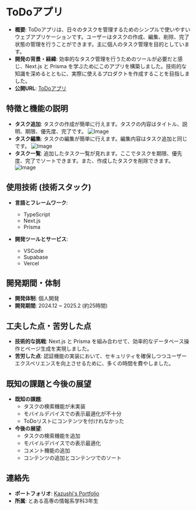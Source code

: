 # ToDoアプリ

- **概要**: ToDoアプリは、日々のタスクを管理するためのシンプルで使いやすいウェブアプリケーションです。ユーザーはタスクの作成、編集、削除、完了状態の管理を行うことができます。主に個人のタスク管理を目的としています。
- **開発の背景・経緯**: 効率的なタスク管理を行うためのツールが必要だと感じ、Next.js と Prisma を学ぶためにこのアプリを構築しました。技術的な知識を深めるとともに、実際に使えるプロダクトを作成することを目指しました。
- **公開URL**: [ToDoアプリ](https://next-todo-app-demo.vercel.app/)

## 特徴と機能の説明

- **タスク追加**: タスクの作成が簡単に行えます。タスクの内容はタイトル、説明、期限、優先度、完了です。
  ![Image](https://github.com/user-attachments/assets/d0f37421-8342-4bf9-9b66-43a85b24abbf)
- **タスク編集**: タスクの編集が簡単に行えます。編集内容はタスク追加と同じです。
  ![Image](https://github.com/user-attachments/assets/d02db414-90ea-4825-9e30-60c0a791562e)
- **タスク一覧**: 追加したタスク一覧が見れます。ここでタスクを期限、優先度、完了でソートできます。また、作成したタスクを削除できます。
  ![Image](https://github.com/user-attachments/assets/5a2c7671-d74d-4d06-979d-6628d56d0041)

## 使用技術 (技術スタック)

- **言語とフレームワーク**:

  - TypeScript
  - Next.js
  - Prisma

- **開発ツールとサービス**:
  - VSCode
  - Supabase
  - Vercel

## 開発期間・体制

- **開発体制**: 個人開発
- **開発期間**: 2024.12 ~ 2025.2 (約25時間)

## 工夫した点・苦労した点

- **技術的な挑戦**: Next.js と Prisma を組み合わせて、効率的なデータベース操作とページ生成を実現しました。
- **苦労した点**: 認証機能の実装において、セキュリティを確保しつつユーザーエクスペリエンスを向上させるために、多くの時間を費やしました。

## 既知の課題と今後の展望

- **既知の課題**:
  - タスクの検索機能が未実装
  - モバイルデバイスでの表示最適化が不十分
  - ToDoリストにコンテンツを付けれなかった
- **今後の展望**:
  - タスクの検索機能を追加
  - モバイルデバイスでの表示最適化
  - コメント機能の追加
  - コンテンツの追加とコンテンツでのソート

## 連絡先

- **ポートフォリオ**: [Kazushi's Portfolio](https://forest815.github.io/--7_35_/)
- **所属**: とある高専の情報系学科3年生

